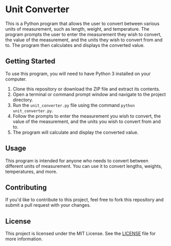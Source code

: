 # Unit Converter

This is a Python program that allows the user to convert between various units of measurement, such as length, weight, and temperature. The program prompts the user to enter the measurement they wish to convert, the value of the measurement, and the units they wish to convert from and to. The program then calculates and displays the converted value.

## Getting Started

To use this program, you will need to have Python 3 installed on your computer.

1. Clone this repository or download the ZIP file and extract its contents.
2. Open a terminal or command prompt window and navigate to the project directory.
3. Run the `unit_converter.py` file using the command `python unit_converter.py`.
4. Follow the prompts to enter the measurement you wish to convert, the value of the measurement, and the units you wish to convert from and to.
5. The program will calculate and display the converted value.

## Usage

This program is intended for anyone who needs to convert between different units of measurement. You can use it to convert lengths, weights, temperatures, and more.

## Contributing

If you'd like to contribute to this project, feel free to fork this repository and submit a pull request with your changes.

## License

This project is licensed under the MIT License. See the [LICENSE](../../LICENSE) file for more information.
